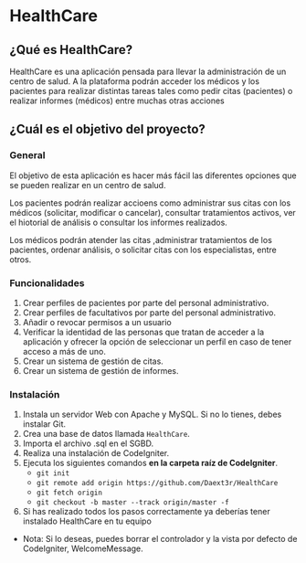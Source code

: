 # HealthCare

## ¿Qué es HealthCare?
HealthCare es una aplicación pensada para llevar la administración de un centro de salud. A la plataforma podrán acceder los médicos y los pacientes para realizar distintas tareas tales como pedir citas (pacientes) o realizar informes (médicos) entre muchas otras acciones

## ¿Cuál es el objetivo del proyecto?

### General
El objetivo de esta aplicación es hacer más fácil las diferentes opciones que se pueden realizar en un centro de salud.

Los pacientes podrán realizar accioens como administrar sus citas con los médicos (solicitar, modificar o cancelar), consultar tratamientos activos, ver el hiotorial de análisis o consultar los informes realizados.

Los médicos podrán atender las citas ,administrar tratamientos de los pacientes, ordenar análisis, o solicitar citas con los especialistas, entre otros.

### Funcionalidades

1. Crear perfiles de pacientes por parte del personal administrativo.
2. Crear perfiles de facultativos por parte del personal administrativo. 
3. Añadir o revocar permisos a un usuario
4. Verificar la identidad de las personas que tratan de acceder a la aplicación y ofrecer la opción de seleccionar un perfil en caso de tener acceso a más de uno.
5. Crear un sistema de gestión de citas.
6. Crear un sistema de gestión de informes.

### Instalación

1. Instala un servidor Web con Apache y MySQL. Si no lo tienes, debes instalar Git.
2. Crea una base de datos llamada `HealthCare`. 
3. Importa el archivo .sql en el SGBD.
4. Realiza una instalación de CodeIgniter.
5. Ejecuta los siguientes comandos **en la carpeta raíz de CodeIgniter**.
    * `git init`
    * `git remote add origin https://github.com/Daext3r/HealthCare`
    * `git fetch origin`
    * `git checkout -b master --track origin/master -f`
6. Si has realizado todos los pasos correctamente ya deberías tener instalado HealthCare en tu equipo

* Nota: Si lo deseas, puedes borrar el controlador y la vista por defecto de CodeIgniter, WelcomeMessage.
